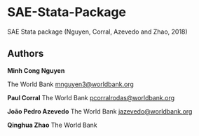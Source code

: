 
# SAE-Stata-Package
SAE Stata package (Nguyen, Corral, Azevedo and Zhao, 2018)

## **Authors**

**Minh Cong Nguyen**

The World Bank
mnguyen3@worldbank.org

**Paul Corral**
The World Bank
pcorralrodas@worldbank.org

**João Pedro Azevedo**
The World Bank
jazevedo@worldbank.org

**Qinghua Zhao**
The World Bank
